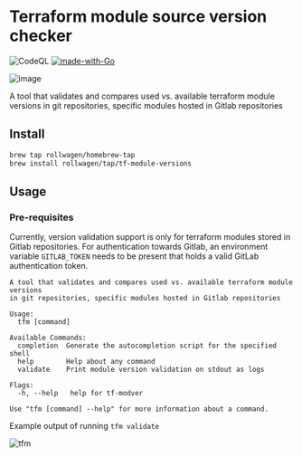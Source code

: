 # Terraform module source version checker

![CodeQL](https://github.com/rollwagen/tf-module-versions/workflows/CodeQL/badge.svg)
[![made-with-Go](https://img.shields.io/badge/Made%20with-Go-1f425f.svg)](http://golang.org)

![image](https://user-images.githubusercontent.com/7364201/180030995-cd871550-4c58-4abf-9554-acd1d5c14cd7.png)

A tool that validates and compares used vs. available terraform module versions in git repositories, specific modules hosted in Gitlab repositories

## Install

```sh
brew tap rollwagen/homebrew-tap
brew install rollwagen/tap/tf-module-versions
```

## Usage

### Pre-requisites

Currently, version validation support is only for terraform modules stored
in Gitlab repositories.
For authentication towards Gitlab, an environment variable `GITLAB_TOKEN`
needs to be present that holds a valid GitLab authentication token.

```text
A tool that validates and compares used vs. available terraform module versions
in git repositories, specific modules hosted in Gitlab repositories

Usage:
  tfm [command]

Available Commands:
  completion  Generate the autocompletion script for the specified shell
  help        Help about any command
  validate    Print module version validation on stdout as logs

Flags:
  -h, --help   help for tf-modver

Use "tfm [command] --help" for more information about a command.
```

Example output of running `tfm validate`

![tfm](https://user-images.githubusercontent.com/7364201/180036688-e8b43e06-a085-453f-97a6-f90672685a7a.gif)
